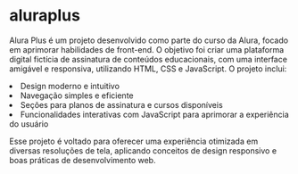 # aluraplus
 

 Alura Plus é um projeto desenvolvido como parte do curso da Alura, focado em aprimorar habilidades de front-end. O objetivo foi criar uma plataforma digital fictícia de assinatura de conteúdos educacionais, com uma interface amigável e responsiva, utilizando HTML, CSS e JavaScript. O projeto inclui:

<li>Design moderno e intuitivo</li>
<li>Navegação simples e eficiente</li>
<li>Seções para planos de assinatura e cursos disponíveis</li>
<li>Funcionalidades interativas com JavaScript para aprimorar a experiência do usuário</li>

Esse projeto é voltado para oferecer uma experiência otimizada em diversas resoluções de tela, aplicando conceitos de design responsivo e boas práticas de desenvolvimento web.
